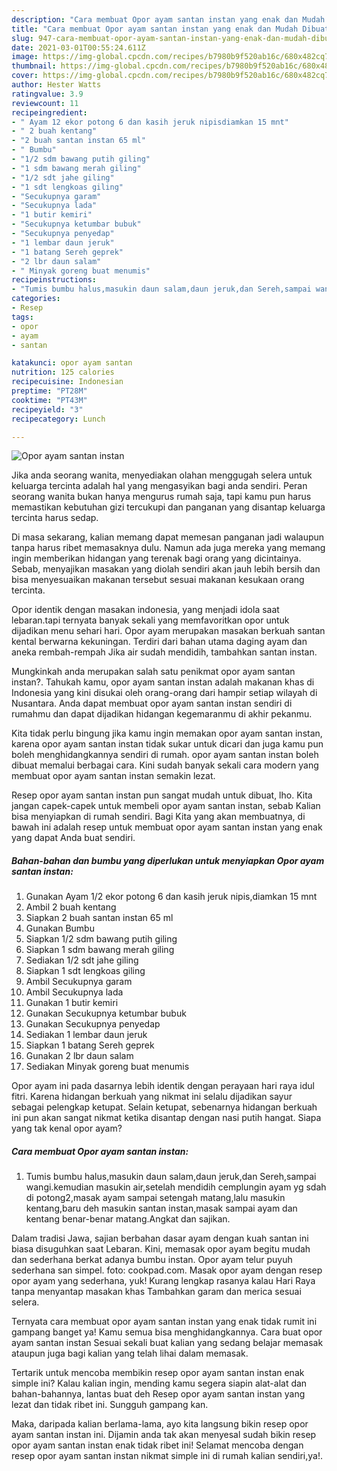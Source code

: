```yaml
---
description: "Cara membuat Opor ayam santan instan yang enak dan Mudah Dibuat"
title: "Cara membuat Opor ayam santan instan yang enak dan Mudah Dibuat"
slug: 947-cara-membuat-opor-ayam-santan-instan-yang-enak-dan-mudah-dibuat
date: 2021-03-01T00:55:24.611Z
image: https://img-global.cpcdn.com/recipes/b7980b9f520ab16c/680x482cq70/opor-ayam-santan-instan-foto-resep-utama.jpg
thumbnail: https://img-global.cpcdn.com/recipes/b7980b9f520ab16c/680x482cq70/opor-ayam-santan-instan-foto-resep-utama.jpg
cover: https://img-global.cpcdn.com/recipes/b7980b9f520ab16c/680x482cq70/opor-ayam-santan-instan-foto-resep-utama.jpg
author: Hester Watts
ratingvalue: 3.9
reviewcount: 11
recipeingredient:
- " Ayam 12 ekor potong 6 dan kasih jeruk nipisdiamkan 15 mnt"
- " 2 buah kentang"
- "2 buah santan instan 65 ml"
- " Bumbu"
- "1/2 sdm bawang putih giling"
- "1 sdm bawang merah giling"
- "1/2 sdt jahe giling"
- "1 sdt lengkoas giling"
- "Secukupnya garam"
- "Secukupnya lada"
- "1 butir kemiri"
- "Secukupnya ketumbar bubuk"
- "Secukupnya penyedap"
- "1 lembar daun jeruk"
- "1 batang Sereh geprek"
- "2 lbr daun salam"
- " Minyak goreng buat menumis"
recipeinstructions:
- "Tumis bumbu halus,masukin daun salam,daun jeruk,dan Sereh,sampai wangi.kemudian masukin air,setelah mendidih cemplungin ayam yg sdah di potong2,masak ayam sampai setengah matang,lalu masukin kentang,baru deh masukin santan instan,masak sampai ayam dan kentang benar-benar matang.Angkat dan sajikan."
categories:
- Resep
tags:
- opor
- ayam
- santan

katakunci: opor ayam santan 
nutrition: 125 calories
recipecuisine: Indonesian
preptime: "PT28M"
cooktime: "PT43M"
recipeyield: "3"
recipecategory: Lunch

---
```



![Opor ayam santan instan](https://img-global.cpcdn.com/recipes/b7980b9f520ab16c/680x482cq70/opor-ayam-santan-instan-foto-resep-utama.jpg)

Jika anda seorang wanita, menyediakan olahan menggugah selera untuk keluarga tercinta adalah hal yang mengasyikan bagi anda sendiri. Peran seorang  wanita bukan hanya mengurus rumah saja, tapi kamu pun harus memastikan kebutuhan gizi tercukupi dan panganan yang disantap keluarga tercinta harus sedap.

Di masa  sekarang, kalian memang dapat memesan panganan jadi walaupun tanpa harus ribet memasaknya dulu. Namun ada juga mereka yang memang ingin memberikan hidangan yang terenak bagi orang yang dicintainya. Sebab, menyajikan masakan yang diolah sendiri akan jauh lebih bersih dan bisa menyesuaikan makanan tersebut sesuai makanan kesukaan orang tercinta. 

Opor identik dengan masakan indonesia, yang menjadi idola saat lebaran.tapi ternyata banyak sekali yang memfavoritkan opor untuk dijadikan menu sehari hari. Opor ayam merupakan masakan berkuah santan kental berwarna kekuningan. Terdiri dari bahan utama daging ayam dan aneka rembah-rempah Jika air sudah mendidih, tambahkan santan instan.

Mungkinkah anda merupakan salah satu penikmat opor ayam santan instan?. Tahukah kamu, opor ayam santan instan adalah makanan khas di Indonesia yang kini disukai oleh orang-orang dari hampir setiap wilayah di Nusantara. Anda dapat membuat opor ayam santan instan sendiri di rumahmu dan dapat dijadikan hidangan kegemaranmu di akhir pekanmu.

Kita tidak perlu bingung jika kamu ingin memakan opor ayam santan instan, karena opor ayam santan instan tidak sukar untuk dicari dan juga kamu pun boleh menghidangkannya sendiri di rumah. opor ayam santan instan boleh dibuat memalui berbagai cara. Kini sudah banyak sekali cara modern yang membuat opor ayam santan instan semakin lezat.

Resep opor ayam santan instan pun sangat mudah untuk dibuat, lho. Kita jangan capek-capek untuk membeli opor ayam santan instan, sebab Kalian bisa menyiapkan di rumah sendiri. Bagi Kita yang akan membuatnya, di bawah ini adalah resep untuk membuat opor ayam santan instan yang enak yang dapat Anda buat sendiri.

<!--inarticleads1-->

##### Bahan-bahan dan bumbu yang diperlukan untuk menyiapkan Opor ayam santan instan:

1. Gunakan  Ayam 1/2 ekor potong 6 dan kasih jeruk nipis,diamkan 15 mnt
1. Ambil  2 buah kentang
1. Siapkan 2 buah santan instan 65 ml
1. Gunakan  Bumbu
1. Siapkan 1/2 sdm bawang putih giling
1. Siapkan 1 sdm bawang merah giling
1. Sediakan 1/2 sdt jahe giling
1. Siapkan 1 sdt lengkoas giling
1. Ambil Secukupnya garam
1. Ambil Secukupnya lada
1. Gunakan 1 butir kemiri
1. Gunakan Secukupnya ketumbar bubuk
1. Gunakan Secukupnya penyedap
1. Sediakan 1 lembar daun jeruk
1. Siapkan 1 batang Sereh geprek
1. Gunakan 2 lbr daun salam
1. Sediakan  Minyak goreng buat menumis


Opor ayam ini pada dasarnya lebih identik dengan perayaan hari raya idul fitri. Karena hidangan berkuah yang nikmat ini selalu dijadikan sayur sebagai pelengkap ketupat. Selain ketupat, sebenarnya hidangan berkuah ini pun akan sangat nikmat ketika disantap dengan nasi putih hangat. Siapa yang tak kenal opor ayam? 

<!--inarticleads2-->

##### Cara membuat Opor ayam santan instan:

1. Tumis bumbu halus,masukin daun salam,daun jeruk,dan Sereh,sampai wangi.kemudian masukin air,setelah mendidih cemplungin ayam yg sdah di potong2,masak ayam sampai setengah matang,lalu masukin kentang,baru deh masukin santan instan,masak sampai ayam dan kentang benar-benar matang.Angkat dan sajikan.


Dalam tradisi Jawa, sajian berbahan dasar ayam dengan kuah santan ini biasa disuguhkan saat Lebaran. Kini, memasak opor ayam begitu mudah dan sederhana berkat adanya bumbu instan. Opor ayam telur puyuh sederhana san simpel. foto: cookpad.com. Masak opor ayam dengan resep opor ayam yang sederhana, yuk! Kurang lengkap rasanya kalau Hari Raya tanpa menyantap masakan khas Tambahkan garam dan merica sesuai selera. 

Ternyata cara membuat opor ayam santan instan yang enak tidak rumit ini gampang banget ya! Kamu semua bisa menghidangkannya. Cara buat opor ayam santan instan Sesuai sekali buat kalian yang sedang belajar memasak ataupun juga bagi kalian yang telah lihai dalam memasak.

Tertarik untuk mencoba membikin resep opor ayam santan instan enak simple ini? Kalau kalian ingin, mending kamu segera siapin alat-alat dan bahan-bahannya, lantas buat deh Resep opor ayam santan instan yang lezat dan tidak ribet ini. Sungguh gampang kan. 

Maka, daripada kalian berlama-lama, ayo kita langsung bikin resep opor ayam santan instan ini. Dijamin anda tak akan menyesal sudah bikin resep opor ayam santan instan enak tidak ribet ini! Selamat mencoba dengan resep opor ayam santan instan nikmat simple ini di rumah kalian sendiri,ya!.

